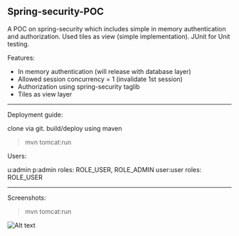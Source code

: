 Spring-security-POC
----------------------------
A POC on spring-security which includes simple in memory authentication and authorization. Used tiles as view (simple implementation). JUnit for Unit testing.

Features:

* In memory authentication (will release with database layer)
* Allowed session concurrency = 1 (invalidate 1st session)
* Authorization using spring-security taglib
* Tiles as view layer
---------------------------
Deployment guide:

clone via git. build/deploy using maven

>mvn tomcat:run

Users:

u:admin p:admin roles: ROLE_USER, ROLE_ADMIN 
user:user roles: ROLE_USER

---------------------------

Screenshots:

> mvn tomcat:run

![Alt text](https://github.com/ultragaylord/spring-security-POC/tree/new/tiles/screenshot/mvntomcatrun.jpg?raw=true)
